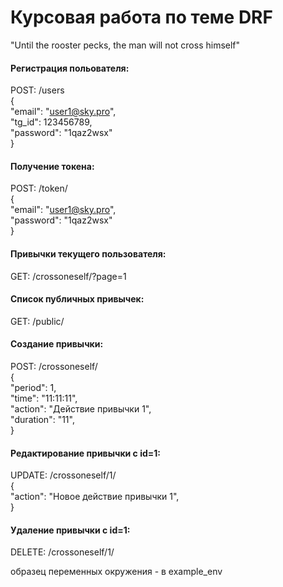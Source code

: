 # Курсовая работа по теме DRF

"Until the rooster pecks, the man will not cross himself"

#### Регистрация польователя:
POST: /users<br>
{<br>
    "email": "user1@sky.pro",<br>
    "tg_id": 123456789,<br>
    "password": "1qaz2wsx"<br>
}

#### Получение токена:
POST: /token/<br>
{<br>
    "email": "user1@sky.pro",<br>
    "password": "1qaz2wsx"<br>
}<br>

#### Привычки текущего пользователя:
GET: /crossoneself/?page=1

#### Список публичных привычек:
GET: /public/

#### Создание привычки:
POST: /crossoneself/<br>
{<br>
    "period": 1,<br>
    "time": "11:11:11",<br>
    "action": "Действие привычки 1",<br>
    "duration": "11",<br>
}


#### Редактирование привычки с id=1:
UPDATE: /crossoneself/1/<br>
{<br>
    "action": "Новое действие привычки 1",<br>
}


#### Удаление привычки с id=1:
DELETE: /crossoneself/1/<br>

образец переменных окружения - в example_env